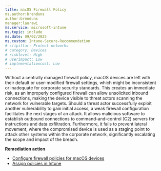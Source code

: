 ```yaml
---
title: macOS Firewall Policy
ms.author:brenduns
author:brenduns
manager:laurawi
ms.service: microsoft-intune
ms.topic: include
ms.date: 09/02/2025
ms.custom: Intune-Secure-Recommendation
# sfipillar: Protect networks
# category: Devices
# risklevel: High
# userimpact: Low
# implementationcost: Low
---
```

Without a centrally managed firewall policy, macOS devices are left with their default or user-modified firewall settings, which might be inconsistent or inadequate for corporate security standards. This creates an immediate risk, as an improperly configured firewall can allow unsolicited inbound connections, making the device visible to threat actors scanning the network for vulnerable targets. Should a threat actor successfully exploit another vulnerability to gain initial access, a weak firewall configuration facilitates the next stages of an attack. It allows malicious software to establish outbound connections to command-and-control (C2) servers for instructions and data exfiltration. Furthermore, it fails to prevent lateral movement, where the compromised device is used as a staging point to attack other systems within the corporate network, significantly escalating the scope and impact of the breach.

**Remediation action**

- [Configure firewall policies for macOS devices](/intune/intune-service/protect/endpoint-security-firewall-policy)
- [Assign policies in Intune](/intune/intune-service/configuration/device-profile-assign)